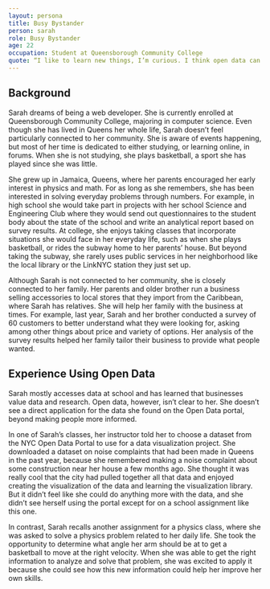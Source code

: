 ```yaml
---
layout: persona
title: Busy Bystander
person: sarah
role: Busy Bystander
age: 22
occupation: Student at Queensborough Community College
quote: “I like to learn new things, I’m curious. I think open data can make for more informed people.”
---
```


## Background

Sarah dreams of being a web developer. She is currently enrolled at Queensborough Community College, majoring in computer science. Even though she has lived in Queens her whole life, Sarah doesn’t feel particularly connected to her community. She is aware of events happening, but most of her time is dedicated to either studying, or learning online, in forums. When she is not studying, she plays basketball, a sport she has played since she was little.

She grew up in Jamaica, Queens, where her parents encouraged her early interest in physics and math. For as long as she remembers, she has been interested in solving everyday problems through numbers. For example, in high school she would take part in projects with her school Science and Engineering Club where they would send out questionnaires to the student body about the state of the school and write an analytical report based on survey results. At college, she enjoys taking classes that incorporate situations she would face in her everyday life, such as when she plays basketball, or rides the subway home to her parents’ house. But beyond taking the subway, she rarely uses public services in her neighborhood like the local library or the LinkNYC station they just set up.

Although Sarah is not connected to her community, she is closely connected to her family. Her parents and older brother run a business selling accessories to local stores that they import from the Caribbean, where Sarah has relatives. She will help her family with the business at times.  For example, last year, Sarah and her brother conducted a survey of 60 customers to better understand what they were looking for, asking among other things about price and variety of options. Her analysis of the survey results helped her family tailor their business to provide what people wanted.

## Experience Using Open Data

Sarah mostly accesses data at school and has learned that  businesses value data and research. Open data, however, isn’t clear to her. She doesn’t see a direct application for the data she found on the Open Data portal, beyond making people more informed.

In one of Sarah’s classes, her instructor told her to choose a dataset from the NYC Open Data Portal to use for a data visualization project. She downloaded a dataset on noise complaints that had been made in Queens in the past year, because she remembered making a noise complaint about some construction near her house a few months ago. She thought it was really cool that the city had pulled together all that data and enjoyed creating the visualization of the data and learning the visualization library. But it didn’t feel like she could do anything more with the data, and she didn’t see herself using the portal except for on a school assignment like this one.

In contrast, Sarah recalls another assignment for a physics class, where she was asked to solve a physics problem related to her daily life. She took the opportunity to determine what angle her arm should be at to get a basketball to move at the right velocity. When she was able to get the right information to analyze and solve that problem, she was excited to apply it because she could see how this new information could help her improve her own skills.
